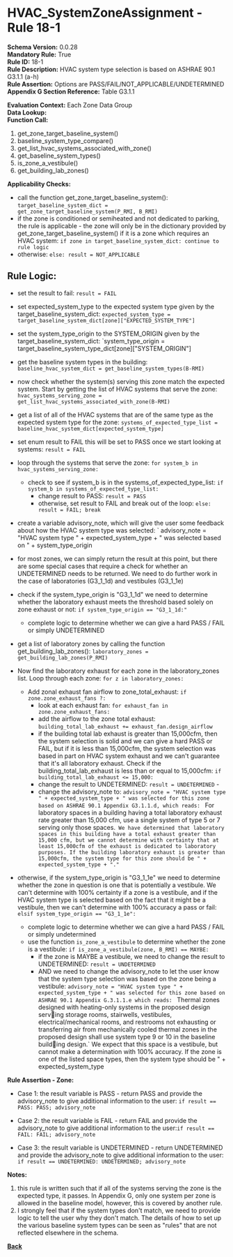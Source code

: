 # HVAC_SystemZoneAssignment - Rule 18-1

**Schema Version:** 0.0.28  
**Mandatory Rule:** True  
**Rule ID:** 18-1  
**Rule Description:** HVAC system type selection is based on ASHRAE 90.1 G3.1.1 (a-h)  
**Rule Assertion:** Options are PASS/FAIL/NOT_APPLICABLE/UNDETERMINED  
**Appendix G Section Reference:** Table G3.1.1

**Evaluation Context:** Each Zone Data Group  
**Data Lookup:**   
**Function Call:**

1. get_zone_target_baseline_system()
2. baseline_system_type_compare()
3. get_list_hvac_systems_associated_with_zone()
4. get_baseline_system_types()
5. is_zone_a_vestibule()
6. get_building_lab_zones()

**Applicability Checks:**

- call the function
  get_zone_target_baseline_system(): `target_baseline_system_dict = get_zone_target_baseline_system(P_RMI, B_RMI)`
- if the zone is conditioned or semiheated and not dedicated to parking, the rule is applicable - the zone will only be
  in the dictionary provided by get_zone_target_baseline_system() if it is a zone which requires an HVAC
  system: `if zone in target_baseline_system_dict: continue to rule logic`
- otherwise: `else: result = NOT_APPLICABLE`

## Rule Logic:

- set the result to fail: `result = FAIL`
- set expected_system_type to the expected system type given by the
  target_baseline_system_dict: `expected_system_type = target_baseline_system_dict[zone]["EXPECTED_SYSTEM_TYPE"]`
- set the system_type_origin to the SYSTEM_ORIGIN given by the target_baseline_system_dict: `system_type_origin =
  target_baseline_system_type_dict[zone]["SYSTEM_ORIGIN"]
- get the baseline system types in the building: `baseline_hvac_system_dict = get_baseline_system_types(B-RMI)`
- now check whether the system(s) serving this zone match the expected system. Start by getting the list of HVAC systems
  that serve the zone: `hvac_systems_serving_zone = get_list_hvac_systems_associated_with_zone(B-RMI)`
- get a list of all of the HVAC systems that are of the same type as the expected system type for the
  zone: `systems_of_expected_type_list = baseline_hvac_system_dict[expected_system_type]`
- set enum result to FAIL this will be set to PASS once we start looking at systems: `result = FAIL`
- loop through the systems that serve the zone: `for system_b in hvac_systems_serving_zone:`
    - check to see if system_b is in the systems_of_expected_type_list: `if system_b in systems_of_expected_type_list:`
        - change result to PASS: `result = PASS`
        - otherwise, set result to FAIL and break out of the loop: `else: result = FAIL; break`
- create a variable advisory_note, which will give the user some feedback about how the HVAC system type was selected: `
  advisory_note = "HVAC system type " + expected_system_type + " was selected based on " + system_type_origin


- for most zones, we can simply return the result at this point, but there are some special cases that require a check
  for whether an UNDETERMINED needs to be returned. We need to do further work in the case of laboratories (G3_1_1d) and
  vestibules (G3_1_1e)
- check if the system_type_origin is "G3_1_1d" we need to determine whether the laboratory exhaust meets the threshold
  based solely on zone exhaust or not: `if system_type_origin == "G3_1_1d:"`
    - complete logic to determine whether we can give a hard PASS / FAIL or simply UNDETERMINED

- get a list of laboratory zones by calling the function
  get_building_lab_zones(): `laboratory_zones = get_building_lab_zones(P_RMI)`
- Now find the laboratory exhaust for each zone in the laboratory_zones list. Loop through each
  zone: `for z in laboratory_zones:`
    - Add zonal exhaust fan airflow to zone_total_exhaust: `if zone.zone_exhaust_fans ?:`
        - look at each exhaust fan: `for exhaust_fan in zone.zone_exhaust_fans:`
        - add the airflow to the zone total exhaust: `building_total_lab_exhaust += exhaust_fan.design_airflow`
        - if the building total lab exhaust is greater than 15,000cfm, then the system selection is solid and we can
          give a hard PASS or FAIL, but if it is less than 15,000cfm, the system selection was based in part on HVAC
          system exhaust and we can't guarantee that it's all laboratory exhaust. Check if the
          building_total_lab_exhaust is less than or equal to 15,000cfm: `if building_total_lab_exhaust <= 15,000:`
        - change the result to UNDETERMINED: `result = UNDETERMINED`    -
        - change the advisory_note
          to: `advisory_note = "HVAC system type " + expected_system_type + " was selected for this zone based on ASHRAE 90.1 Appendix G3.1.1.d, which reads: `
          For laboratory spaces in a building having a total laboratory exhaust rate greater than 15,000 cfm, use a
          single system of type 5 or 7 serving only those
          spaces.` We have determined that laboratory spaces in this building have a total exhaust greater than 15,000 cfm, but we cannot determine with certainty that at least 15,000cfm of the exhaust is dedicated to laboratory purposes. If the building laboratory exhaust is greater than 15,000cfm, the system type for this zone should be " + expected_system_type + "."`

- otherwise, if the system_type_origin is "G3_1_1e" we need to determine whether the zone in question is one that is
  potentially a vestibule. We can't determine with 100% certainty if a zone is a vestibule, and if the HVAC system type
  is selected based on the fact that it might be a vestibule, then we can't determine with 100% accuracy a pass or
  fail: `elsif system_type_origin == "G3_1_1e":`
    - complete logic to determine whether we can give a hard PASS / FAIL or simply undetermined
    - use the function `is_zone_a_vestibule` to determine whether the zone is a
      vestibule: `if is_zone_a_vestibule(zone, B_RMI) == MAYBE:`
        - if the zone is MAYBE a vestibule, we need to change the result to UNDETERMINED: `result = UNDETERMINED`
        - AND we need to change the advisory_note to let the user know that the system type selection was based on the
          zone being a
          vestibule: `advisory_note = "HVAC system type " + expected_system_type + " was selected for this zone based on ASHRAE 90.1 Appendix G.3.1.1.e which reads: `
          Thermal zones designed with heating-only systems in the proposed design serving storage rooms, stairwells,
          vestibules, electrical/mechanical rooms, and restrooms not exhausting or transferring air from mechanically
          cooled thermal zones in the proposed design shall use system type 9 or 10 in the baseline building design.`
          We expect that this space is a vestibule, but cannot make a determination with 100% accuracy. If the zone is
          one of the listed space types, then the system type should be " + expected_system_type

**Rule Assertion - Zone:**

- Case 1: the result variable is PASS - return PASS and provide the advisory_note to give additional information to the
  user: `if result == PASS: PASS; advisory_note`
- Case 2: the result variable is FAIL - return FAIL and provide the advisory_note to give additional information to the
  user:`if result == FAIL: FAIL; advisory_note`

- Case 3: the result variable is UNDETERMINED - return UNDETERMINED and provide the advisory_note to give additional
  information to the user: `if result == UNDETERMINED: UNDETERMINED; advisory_note`

**Notes:**

1. this rule is written such that if all of the systems serving the zone is the expected type, it passes. In Appendix G,
   only one system per zone is allowed in the baseline model, however, this is covered by another rule.
2. I strongly feel that if the system types don't match, we need to provide logic to tell the user why they don't match.
   The details of how to set up the various baseline system types can be seen as "rules" that are not reflected
   elsewhere in the schema.

**[Back](../_toc.md)**
